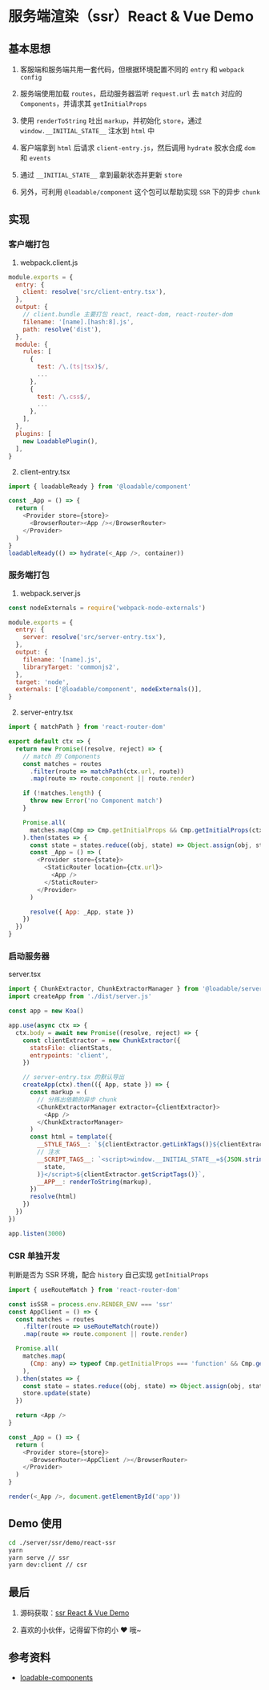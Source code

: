 # 服务端渲染（ssr）React & Vue Demo

## 基本思想

1. 客服端和服务端共用一套代码，但根据环境配置不同的 `entry` 和 `webpack config`

2. 服务端使用加载 `routes`，启动服务器监听 `request.url` 去 `match` 对应的 `Components`，并请求其 `getInitialProps`

3. 使用 `renderToString` 吐出 `markup`，并初始化 `store`，通过 `window.__INITIAL_STATE__` 注水到 `html` 中

4. 客户端拿到 `html` 后请求 `client-entry.js`，然后调用 `hydrate` 胶水合成 `dom` 和 `events`

5. 通过 `__INITIAL_STATE__` 拿到最新状态并更新 `store`

6. 另外，可利用 `@loadable/component` 这个包可以帮助实现 `SSR` 下的异步 `chunk`

## 实现

### 客户端打包

1. webpack.client.js

```js
module.exports = {
  entry: {
    client: resolve('src/client-entry.tsx'),
  },
  output: {
    // client.bundle 主要打包 react, react-dom, react-router-dom
    filename: '[name].[hash:8].js',
    path: resolve('dist'),
  },
  module: {
    rules: [
      {
        test: /\.(ts|tsx)$/,
        ...
      },
      {
        test: /\.css$/,
        ...
      },
    ],
  },
  plugins: [
    new LoadablePlugin(),
  ],
}
```

2. client-entry.tsx

```js
import { loadableReady } from '@loadable/component'

const _App = () => {
  return (
    <Provider store={store}>
      <BrowserRouter><App /></BrowserRouter>
    </Provider>
  )
}
loadableReady(() => hydrate(<_App />, container))
```

### 服务端打包

1. webpack.server.js

```js
const nodeExternals = require('webpack-node-externals')

module.exports = {
  entry: {
    server: resolve('src/server-entry.tsx'),
  },
  output: {
    filename: '[name].js',
    libraryTarget: 'commonjs2',
  },
  target: 'node',
  externals: ['@loadable/component', nodeExternals()],
}
```

2. server-entry.tsx

```js
import { matchPath } from 'react-router-dom'

export default ctx => {
  return new Promise((resolve, reject) => {
    // match 的 Components
    const matches = routes
      .filter(route => matchPath(ctx.url, route))
      .map(route => route.component || route.render)

    if (!matches.length) {
      throw new Error('no Component match')
    }

    Promise.all(
      matches.map(Cmp => Cmp.getInitialProps && Cmp.getInitialProps(ctx)),
    ).then(states => {
      const state = states.reduce((obj, state) => Object.assign(obj, state), {})
      const _App = () => (
        <Provider store={state}>
          <StaticRouter location={ctx.url}>
            <App />
          </StaticRouter>
        </Provider>
      )

      resolve({ App: _App, state })
    })
  })
}
```

### 启动服务器

server.tsx

```js
import { ChunkExtractor, ChunkExtractorManager } from '@loadable/server'
import createApp from './dist/server.js'

const app = new Koa()

app.use(async ctx => {
  ctx.body = await new Promise((resolve, reject) => {
    const clientExtractor = new ChunkExtractor({
      statsFile: clientStats,
      entrypoints: 'client',
    })

    // server-entry.tsx 的默认导出
    createApp(ctx).then(({ App, state }) => {
      const markup = (
        // 分拣出依赖的异步 chunk
        <ChunkExtractorManager extractor={clientExtractor}>
          <App />
        </ChunkExtractorManager>
      )
      const html = template({
        __STYLE_TAGS__: `${clientExtractor.getLinkTags()}${clientExtractor.getStyleTags()}`,
        // 注水
        __SCRIPT_TAGS__: `<script>window.__INITIAL_STATE__=${JSON.stringify(
          state,
        )}</script>${clientExtractor.getScriptTags()}`,
        __APP__: renderToString(markup),
      })
      resolve(html)
    })
  })
})

app.listen(3000)
```

### CSR 单独开发

判断是否为 SSR 环境，配合 `history` 自己实现 `getInitialProps`

```js
import { useRouteMatch } from 'react-router-dom'

const isSSR = process.env.RENDER_ENV === 'ssr'
const AppClient = () => {
  const matches = routes
    .filter(route => useRouteMatch(route))
    .map(route => route.component || route.render)

  Promise.all(
    matches.map(
      (Cmp: any) => typeof Cmp.getInitialProps === 'function' && Cmp.getInitialProps(store),
    ),
  ).then(states => {
    const state = states.reduce((obj, state) => Object.assign(obj, state), {})
    store.update(state)
  })

  return <App />
}

const _App = () => {
  return (
    <Provider store={store}>
      <BrowserRouter><AppClient /></BrowserRouter>
    </Provider>
  )
}

render(<_App />, document.getElementById('app'))
```

## Demo 使用

```bash
cd ./server/ssr/demo/react-ssr
yarn
yarn serve // ssr
yarn dev:client // csr
```


## 最后

1. 源码获取：[ssr React & Vue Demo](https://github.com/lawler61/blog/tree/master/server/ssr/demo)

2. 喜欢的小伙伴，记得留下你的小 ❤️ 哦~

## 参考资料

- [loadable-components](https://loadable-components.com/docs/getting-started/)
